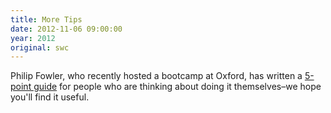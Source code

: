 ```yaml
---
title: More Tips
date: 2012-11-06 09:00:00
year: 2012
original: swc
---
```


<p>Philip Fowler, who recently hosted a bootcamp at Oxford, has written a <a href="http://www.software.ac.uk/blog/2012-11-06
time: 09:00:00-hosting-software-carpentry-boot-camp-top-tips">5-point guide</a> for people who are thinking about doing it themselves–we hope you'll find it useful.</p>

